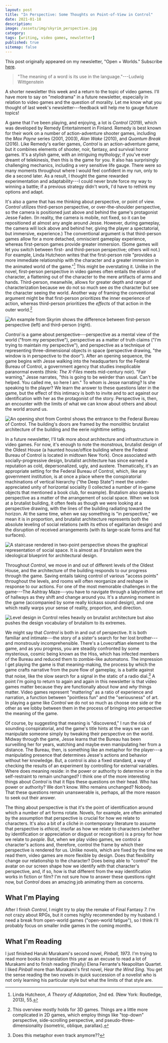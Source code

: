 ```yaml
---
layout: post
title: "In Perspective: Some Thoughts on Point-of-View in Control"
date: 2021-01-18
description:
image: /assets/img/skyrim_perspective.jpg
category: 
tags: [writing, video games, newsletter]
published: true
sitemap: false
---
```


This post originally appeared on my newsletter, "Open + Worlds." Subscribe [here](https://matthewjohnphillips.substack.com).

> "The meaning of a word is its use in the language."---Ludwig Wittgenstein

A shorter newsletter this week and a return to the topic of video games. I'll have more to say on "melodrama" in a future newsletter, especially in relation to video games and the question of morality. Let me know what you thought of last week's newsletter---feedback will help me to gauge future topics!

A game that I've been playing, and enjoying, a lot is *Control* (2019), which was developed by Remedy Entertainment in Finland. Remedy is best known for their work on a number of action-adventure shooter games, including the *Max Payne* series (2001, 2003), *Alan Wake* (2010), and *Quantum Break* (2016). Like Remedy's earlier games, *Control* is an action-adventure game, but it combines elements of shooter, noir, fantasy, and survival horror games. It's a stylish game, with an intriguing mythology; if you've ever dreamt of telekinesis, then this is the game for you. It also has surprisingly challenging mechanics, including a very sensitive life gauge. There were so many moments throughout where I would feel confident in my run, only to die a second later. As a result, I thought the game rewarded experimentation and adaptability---I could never brute force my way to winning a battle; if a previous strategy didn't work, I'd have to rethink my options and adapt.

It's also a game that has me thinking about perspective, or point of view. *Control* utilizes third-person perspective, or over-the-shoulder perspective, so the camera is positioned just above and behind the game's protagonist Jesse Faden. (In reality, the camera is mobile, not fixed, so it can be repositioned at almost any angle around Jesse. However, during gameplay, the camera will lock above and behind her, giving the player a spectatorial, but immersive, experience.) The conventional argument is that third-person games allow for a more detached, omniscient gameplay experience, whereas first-person games provide greater immersion. (Some games will let you switch between first- and third-person perspective; others will not.) For example, Linda Hutcheon writes that the first-person role "provides a more immediate relationship with the character and a greater immersion in the animated world of the game."[^1] This might be overstating it. Unlike in the novel, first-person perspective in video games often entails the elision of character, a flattening out of the character to the mere artifacts of arms and hands. Third-person, meanwhile, allows for greater depth and range of characterization because we do not so much see *as* the character but see the character seeing the world. Another way of framing the conventional argument might be that first-person prioritizes the inner experience of action, whereas third-person prioritizes the *effects* of that action in the outer world.[^2]

[^1]: Linda Hutcheon, *A Theory of Adaptation*, 2nd ed. (New York: Routledge, 2013), 55.
[^2]: This overview mostly holds for 3D games. Things are a little more complicated in 2D games, which employ things like "top-down" perspective, side-scrolling perspective, and pseudo-three-dimensionality (isometric, oblique, parallax). 

![An example from *Skyrim* shows the difference between first-person perspective (left) and third-person (right).](/assets/img/skyrim_perspective.jpg)

*Control* is a game about perspective---perspective as a mental view of the world ("from my perspective"), perspective as a matter of truth claims ("I'm trying to maintain my perspective"), and perspective as a technique of representing three-dimensional objects in space (perspective drawing, "the window is in perspective to the door"). After an opening sequence, the game begins with Jesse walking into the headquarters for the Federal Bureau of Control, a government agency that studies inexplicable paranormal events (think: *The X-Files* meets mid-century noir). "Fair warning," Jesse narrates, "this is going to be weirder than usual. Can't be helped. You called me, so here I am." To whom is Jesse narrating? Is she speaking to the player? We learn the answer to these questions later in the game, but the effect of this intimacy is both to invite and to act against our identification with her as the protagonist of the story. Perspective is, then, an encounter with the limits of what we can know about others and about the world around us.

![An opening shot from *Control* shows the entrance to the Federal Bureau of Control. The building's doors are framed by the monolithic brutalist architecture of the building and the eerie nighttime setting.](/assets/img/control2.png)

In a future newsletter, I'll talk more about architecture and infrastructure in video games. For now, it's enough to note the monstrous, brutalist design of the Oldest House (a haunted house/office building where the Federal Bureau of Control is located in midtown New York). Once associated with socially-progressive design, brutalist architecture has since earned a reputation as cold, depersonalized, ugly, and austere. Thematically, it's an appropriate setting for the Federal Bureau of Control, which, like any government institution, is at once a place where the conspiratorial machinations of vertical hierarchy ("the Deep State") meet the under-appreciated unity of horizontal sociality (I collected a number of in-game objects that mentioned a book club, for example). Brutalism also speaks to perspective as a matter of the arrangement of social space. When we look at a brutalist building, it often feels as though we were looking at a perspective drawing, with the lines of the building radiating toward the horizon. At the same time, when we say something is "in perspective," we mean it is in proportion, and brutalist architecture represents both the absolute leveling of social relations (with its ethos of egalitarian design) and the disruption of received arrangements (with its large-scale forms and flat surfaces).

![A staircase rendered in two-point perspective shows the graphical representation of social space. It is almost as if brutalism were the ideological blueprint for architectural design.](/assets/img/Staircase_perspective.jpg)

Throughout *Control*, we move in and out of different levels of the Oldest House, and the architecture of the building responds to our progress through the game. Saving entails taking control of various "access points" throughout the levels, and rooms will often reorganize and reshape in response to our actions. For one of the most memorable challenges in the game---The Ashtray Maze---you have to navigate through a labyrinthine set of hallways as they shift and change around you. It's a stunning moment in the game (accompanied by some really kickass sound design), and one which really warps your sense of reality, proportion, and direction.

![Level design in *Control* relies heavily on brutalist architecture but also pushes the design vocabulary of brutalism to its extremes.](/assets/img/control-12.jpg)

We might say that *Control* is both in and out of perspective. It is both familiar and intimate---the story of a sister's search for her lost brother---and monstrously incomprehensible. There's a Lovecraftian element to the game, and as you progress, you are steadily confronted by some mysterious, cosmic being known as the Hiss, which has infected members of the Bureau and reduced them to zombie-like automatons. The impression I get playing the game is that meaning-making, the process by which the game crafts narrative from the pure flow of gameplay, is a battle against that noise, like the slow search for a signal in the static of a radio dial.[^3] A point I'm going to return to again and again in this newsletter is that video games matter because they are functionally about *how* and *why* things matter. Video games represent "mattering" as a ratio of experience and narration, a function between "pointless fun" and the "seriousness" of art. In playing a game like *Control* we do not so much as choose one side or the other as we lobby between them in the process of bringing into perspective the meaning of the game.

[^3]: Does this metaphor even track anymore??

Of course, by suggesting that meaning is "discovered," I run the risk of sounding conspiratorial, and the game's title hints at the ways we can manipulate someone simply by tweaking their perspective on the world. Midway through the game, Jesse learns that the Bureau has been surveilling her for years, watching and maybe even manipulating her from a distance. The Bureau, then, is something like an metaphor for the player---a manipulating presence that determines Jesse's actions and behavior without her knowledge. But, a control is also a fixed standard, a way of checking the results of an experiment by controlling for external variables. Where does meaning reside: in the power or authority to determine or in the self-restraint to remain unchanged? I think one of the more interesting things about *Control* is that it flips these questions on their head. Who has power or authority? We don't know. Who remains unchanged? Nobody. That these questions remain unanswerable is, perhaps, all the more reason to seek out their answer.

The thing about perspective is that it's the point of identification around which a number of art forms rotate. Novels, for example, are often animated by the assumption that perspective is crucial for how we relate to characters. It's also a bit of a cliché in contemporary literature to assume that perspective is *ethical*, insofar as how we relate to characters (whether by identification or appreciation or disgust or recognition) is a proxy for how we relate to *people*. But, when we play video games, we control a character's actions and, therefore, control the frame by which their perspective is rendered for us. Unlike novels, which are fixed by the time we read them, video games are more flexible by design. Does that flexibility change our relationship to the character? Does being able to "control" the avatar on our screen shape how we identify with that character's perspective, and, if so, how is that different from the way identification works in fiction or film? I'm not sure how to answer these questions right now, but *Control* does an amazing job animating them as concerns.

## What I'm Playing

After I finish *Control*, I might try to play the remake of Final Fantasy 7. I'm not crazy about RPGs, but it comes highly recommended by my husband. I need a break from open-world games ("open-world fatigue"), so I think I'll probably focus on smaller indie games in the coming months.

## What I'm Reading

I just finished Haruki Murakami's second novel, *Pinball, 1973*. I'm trying to read more books in translation this year as an excuse to read a lot of Murakami and to finish reading (finally) Elena Ferrante's Neapolitan Quartet. I liked *Pinball* more than Murakami's first novel, *Hear the Wind Sing*. You get the sense reading the two novels in quick succession of a novelist who is not only learning his particular style but what the limits of that style are.